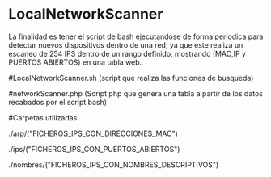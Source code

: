 # LocalNetworkScanner

La finalidad es tener el script de bash ejecutandose de forma periodica para detectar nuevos dispositivos dentro de una red, ya que este realiza un escaneo de 254 IPS dentro de un rango definido, mostrando (MAC,IP y PUERTOS ABIERTOS) en una tabla web.

#LocalNetworkScanner.sh (script que realiza las funciones de busqueda)

#networkScanner.php (Script php que genera una tabla a partir de los datos recabados por el script bash)

#Carpetas utilizadas:

./arp/("FICHEROS_IPS_CON_DIRECCIONES_MAC")

./ips/("FICHEROS_IPS_CON_PUERTOS_ABIERTOS")

./nombres/("FICHEROS_IPS_CON_NOMBRES_DESCRIPTIVOS")
